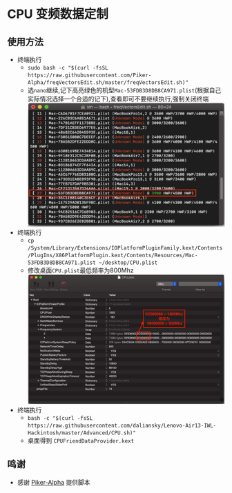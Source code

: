 # CPU 变频数据定制
## 使用方法
- 终端执行
  - `sudo bash -c "$(curl -fsSL https://raw.githubusercontent.com/Piker-Alpha/freqVectorsEdit.sh/master/freqVectorsEdit.sh)"`
  - 选`nano`继续,记下高亮绿色的机型`Mac-53FDB3D8DB8CA971.plist`(根据自己实际情况选择一个合适的记下),查看即可不要继续执行,强制关闭终端![View](Pictures/View.png)
- 终端执行
  - `cp /System/Library/Extensions/IOPlatformPluginFamily.kext/Contents/PlugIns/X86PlatformPlugin.kext/Contents/Resources/Mac-53FDB3D8DB8CA971.plist ~/desktop/CPU.plist`
  - 修改桌面`CPU.plist`最低频率为800Mhz ![CPU](Pictures/CPU.png)
- 终端执行
  - `bash -c "$(curl -fsSL https://raw.githubusercontent.com/daliansky/Lenovo-Air13-IWL-Hackintosh/master/Advanced/CPU.sh)"`
  - 桌面得到 `CPUFriendDataProvider.kext`
## 鸣谢
- 感谢 [Piker-Alpha](https://github.com/Piker-Alpha/freqVectorsEdit.sh) 提供脚本